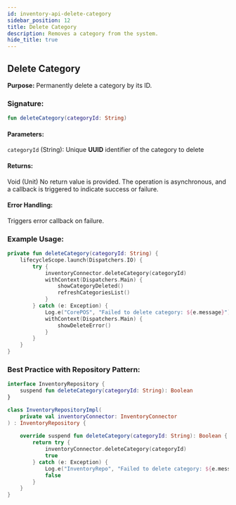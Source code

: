 ```yaml
---
id: inventory-api-delete-category
sidebar_position: 12
title: Delete Category
description: Removes a category from the system.
hide_title: true
---
```


## Delete Category

**Purpose:** Permanently delete a category by its ID.

### Signature:

```kotlin
fun deleteCategory(categoryId: String)
```

#### Parameters:
`categoryId` (String): Unique **UUID** identifier of the category to delete

#### Returns:
Void (Unit) No return value is provided. The operation is asynchronous, and a callback is triggered to indicate success or failure.

#### Error Handling:
Triggers error callback on failure.

### Example Usage:
```kotlin
private fun deleteCategory(categoryId: String) {
    lifecycleScope.launch(Dispatchers.IO) {
        try {
            inventoryConnector.deleteCategory(categoryId)
            withContext(Dispatchers.Main) {
                showCategoryDeleted()
                refreshCategoriesList()
            }
        } catch (e: Exception) {
            Log.e("CorePOS", "Failed to delete category: ${e.message}")
            withContext(Dispatchers.Main) {
                showDeleteError()
            }
        }   
    }
}
```

### Best Practice with Repository Pattern:
```kotlin
interface InventoryRepository {
    suspend fun deleteCategory(categoryId: String): Boolean
}

class InventoryRepositoryImpl(
    private val inventoryConnector: InventoryConnector
) : InventoryRepository {
    
    override suspend fun deleteCategory(categoryId: String): Boolean {
        return try {
            inventoryConnector.deleteCategory(categoryId)
            true
        } catch (e: Exception) {
            Log.e("InventoryRepo", "Failed to delete category: ${e.message}")
            false
        }
    }
}
```